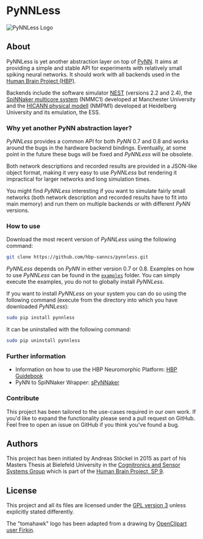 # PyNNLess

![PyNNLess Logo](https://raw.github.com/hbp-sanncs/pynnless/master/docu/logo.png)

## About

PyNNLess is yet another abstraction layer on top of
[PyNN](http://neuralensemble.org/PyNN/). It aims at providing a simple and
stable API for experiments with relatively small spiking neural networks. It
should work with all backends used in the
[Human Brain Project (HBP)](https://www.humanbrainproject.eu/).

Backends include the software simulator [NEST](http://www.nest-simulator.org/)
(versions 2.2 and 2.4), the
[SpiNNaker multicore system](https://github.com/SpiNNakerManchester/)
(NMMC1) developed at Manchester University and the
[HICANN physical modell](https://github.com/electronicvisions/)
(NMPM1) developed at Heidelberg University and its emulation, the ESS.

### Why yet another PyNN abstraction layer?

_PyNNLess_ provides a common API for both _PyNN_ 0.7 and 0.8 and works around the
bugs in the hardware backend bindings. Eventually, at some point in the future
these bugs will be fixed and _PyNNLess_ will be obsolete.

Both network descriptions and recorded results are provided in a JSON-like
object format, making it very easy to use _PyNNLess_ but rendering it impractical
for larger networks and long simulation times.

You might find _PyNNLess_ interesting if you want to simulate fairly small
networks (both network description and recorded results have to fit into main
memory) and run them on multiple backends or with different _PyNN_ versions.

### How to use

Download the most recent version of _PyNNLess_ using the following command:
```bash
git clone https://github.com/hbp-sanncs/pynnless.git
```

_PyNNLess_ depends on _PyNN_ in either version 0.7 or 0.8. Examples on how to
use _PyNNLess_ can be found in the
[`examples`](https://github.com/hbp-sanncs/pynnless/tree/master/examples)
folder. You can simply execute the examples, you do not to globally install 
_PyNNLess_.

If you want to install _PyNNLess_ on your system you can do so using the
following command (execute from the directory into which you have downloaded
_PyNNLess_):
```bash
sudo pip install pynnless
```

It can be uninstalled with the following command:
```bash
sudo pip uninstall pynnless
```

### Further information

* Information on how to use the HBP Neuromorphic Platform:
	[HBP Guidebook](http://electronicvisions.github.io/hbp-sp9-guidebook/)
* PyNN to SpiNNaker Wrapper:
	[sPyNNaker](https://github.com/SpiNNakerManchester/sPyNNaker)

### Contribute

This project has been tailored to the use-cases required in our own work. If
you'd like to expand the functionality please send a pull request on GitHub.
Feel free to open an issue on GitHub if you think you've found a bug.

## Authors

This project has been initiated by Andreas Stöckel in 2015 as part of his Masters Thesis
at Bielefeld University in the [Cognitronics and Sensor Systems Group](http://www.ks.cit-ec.uni-bielefeld.de/) which is
part of the [Human Brain Project, SP 9](https://www.humanbrainproject.eu/neuromorphic-computing-platform).

## License

This project and all its files are licensed under the
[GPL version 3](http://www.gnu.org/licenses/gpl.txt) unless explicitly stated
differently.

The "tomahawk" logo has been adapted from a drawing by [OpenClipart user Firkin](https://openclipart.org/detail/224515/tomahawk).

